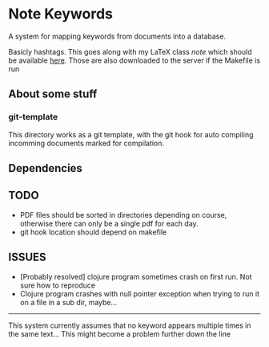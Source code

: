 # Note Keywords
A system for mapping keywords from documents into a database.

Basicly hashtags. This goes along with my LaTeX class *note* which should be
available [here](https://github.com/hugonikanor/latexclasses"). Those are also
downloaded to the server if the Makefile is run

## About some stuff

### git-template
This directory works as a git template, with the git hook for auto compiling incomming documents marked for compilation.

## Dependencies

## TODO
+ PDF files should be sorted in directories depending on course, otherwise there can only be a single pdf for each day.
+ git hook location should depend on makefile

## ISSUES
+ [Probably resolved] clojure program sometimes crash on first run. Not sure how to reproduce
+ Clojure program crashes with null pointer exception when trying to run it on a file in a sub dir, maybe...

---

This system currently assumes that no keyword appears multiple times in the same
text...
This might become a problem further down the line
